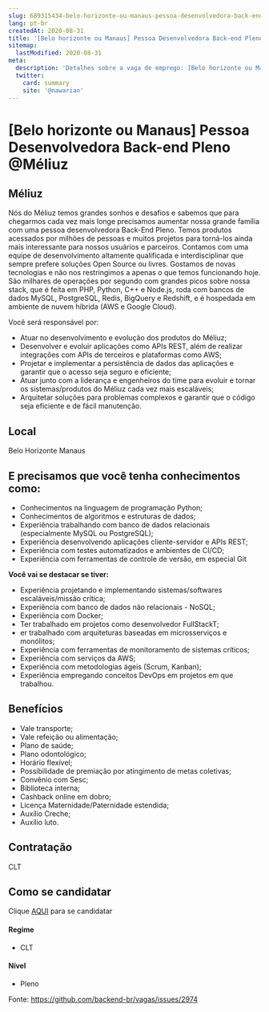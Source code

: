 ```yaml
---
slug: 689315434-belo-horizonte-ou-manaus-pessoa-desenvolvedora-back-end-pleno-at-meliuz
lang: pt-br
createdAt: 2020-08-31
title: '[Belo horizonte ou Manaus] Pessoa Desenvolvedora Back-end Pleno @Méliuz - Vaga de Emprego'
sitemap:
  lastModified: 2020-08-31
meta:
  description: 'Detalhes sobre a vaga de emprego: [Belo horizonte ou Manaus] Pessoa Desenvolvedora Back-end Pleno @Méliuz'
  twitter:
    card: summary
    site: '@nawarian'
---
```


# [Belo horizonte ou Manaus] Pessoa Desenvolvedora Back-end Pleno @Méliuz

## Méliuz

Nós do Méliuz temos grandes sonhos e desafios e sabemos que para chegarmos cada vez mais longe precisamos aumentar nossa grande família com uma pessoa desenvolvedora Back-End Pleno. Temos produtos acessados por milhões de pessoas e muitos projetos para torná-los ainda mais interessante para nossos usuários e parceiros. Contamos com uma equipe de desenvolvimento altamente qualificada e interdisciplinar que sempre prefere soluções Open Source ou livres.
Gostamos de novas tecnologias e não nos restringimos a apenas o que temos funcionando hoje. São milhares de operações por segundo com grandes picos sobre nossa stack, que é feita em PHP, Python, C++ e Node.js, roda com bancos de dados MySQL, PostgreSQL, Redis, BigQuery e Redshift, e é hospedada em ambiente de nuvem híbrida (AWS e Google Cloud).

Você será responsável por:

- Atuar no desenvolvimento e evolução dos produtos do Méliuz;
- Desenvolver e evoluir aplicações como APIs REST, além de realizar integrações com APIs de terceiros e plataformas como AWS;
- Projetar e implementar a persistência de dados das aplicações e garantir que o acesso seja seguro e eficiente;
- Atuar junto com a liderança e engenheiros do time para evoluir e tornar os sistemas/produtos do Méliuz cada vez mais escaláveis;
- Arquitetar soluções para problemas complexos e garantir que o código seja eficiente e de fácil manutenção.

## Local
Belo Horizonte
Manaus

## E precisamos que você tenha conhecimentos como:

- Conhecimentos na linguagem de programação Python;
- Conhecimentos de algoritmos e estruturas de dados;
- Experiência trabalhando com banco de dados relacionais (especialmente MySQL ou PostgreSQL);
- Experiência desenvolvendo aplicações cliente-servidor e APIs REST;
- Experiência com testes automatizados e ambientes de CI/CD;
- Experiência com ferramentas de controle de versão, em especial Git

**Você vai se destacar se tiver:**
- Experiência projetando e implementando sistemas/softwares escaláveis/missão crítica;
- Experiência com banco de dados não relacionais - NoSQL;
- Experiência com Docker;
- Ter trabalhado em projetos como desenvolvedor FullStackT;
- er trabalhado com arquiteturas baseadas em microsserviços e monólitos;
- Experiência com ferramentas de monitoramento de sistemas críticos;
- Experiência com serviços da AWS;
- Experiência com metodologias ágeis (Scrum, Kanban);
- Experiência empregando conceitos DevOps em projetos em que trabalhou.

## Benefícios
- Vale transporte;
- Vale refeição ou alimentação;
- Plano de saúde;
- Plano odontológico;
- Horário flexível;
- Possibilidade de premiação por atingimento de metas coletivas;
- Convênio com Sesc;
- Biblioteca interna;
- Cashback online em dobro;
- Licença Maternidade/Paternidade estendida;
- Auxílio Creche;
- Auxílio luto.

## Contratação
CLT

## Como se candidatar
Clique [AQUI](https://jobs.lever.co/meliuz) para se candidatar

#### Regime
- CLT

#### Nível
- Pleno






Fonte: https://github.com/backend-br/vagas/issues/2974